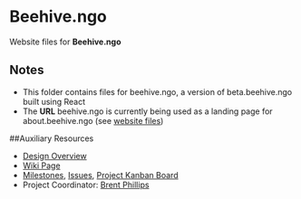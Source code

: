 # Beehive.ngo

Website files for **Beehive.ngo**

## Notes

- This folder contains files for beehive.ngo, a version of beta.beehive.ngo built using React
- The **URL** beehive.ngo is currently being used as a landing page for about.beehive.ngo (see [website files]())

##Auxiliary Resources

- [Design Overview](https://github.com/BeehiveNGO/Auxiliary/blob/master/design_specifications/beehive_design_overview.md)
- [Wiki Page](https://github.com/BeehiveNGO/Beehive/wiki/Beehive.ngo)
- [Milestones](https://github.com/BeehiveNGO/Beehive/milestones), [Issues](https://github.com/BeehiveNGO/Beehive/issues), [Project Kanban Board](https://github.com/BeehiveNGO/Beehive/projects/1)
- Project Coordinator: [Brent Phillips](https://github.com/Brentophillips)
